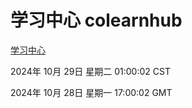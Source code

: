 # 学习中心 colearnhub
[学习中心](http://219.139.197.74:56308/colearnhub/)

2024年 10月 29日 星期二 01:00:02 CST

2024年 10月 28日 星期一 17:00:02 GMT
